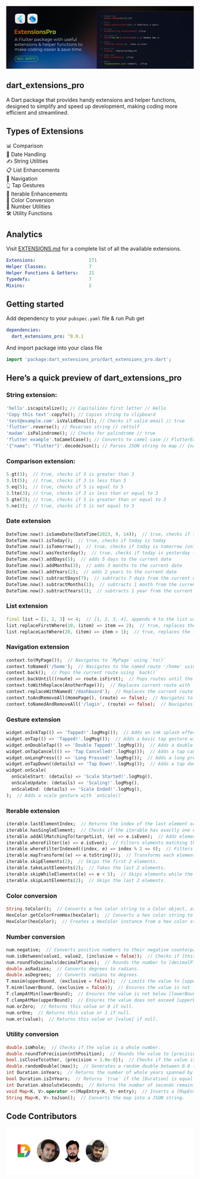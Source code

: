 <img src="https://raw.githubusercontent.com/DevCodeSpace/dart_extensions_pro/main/assets/banner1.png"/>

## dart_extensions_pro

A Dart package that provides handy extensions and helper functions, designed to simplify and speed up development, making coding more efficient and streamlined.

## Types of Extensions

📊 Comparison <br>
📅 Date Handling <br>
✍️ String Utilities <br>
📋 List Enhancements <br>
🧭 Navigation <br>
👆 Tap Gestures <br>
🔁 Iterable Enhancements <br>
🎨 Color Conversion <br>
🔢 Number Utilities <br>
🛠️ Utility Functions

## Analytics
Visit [EXTENSIONS.md](https://github.com/DevCodeSpace/dart_extensions_pro/blob/main/DOC_EXTENSION.md) for a complete list of all the available extensions.

```yaml  
Extensions:                    271
Helper Classes:                7
Helper Functions & Getters:    21
Typedefs:                      7
Mixins:                        2
```

## Getting started

Add dependency to your `pubspec.yaml` file & run Pub get

```yaml
dependencies:
  dart_extensions_pro: ^0.0.1
```
And import package into your class file

```dart
import 'package:dart_extensions_pro/dart_extensions_pro.dart';
```

## Here’s a quick preview of dart_extensions_pro
### String extension:

```dart
'hello'.iscapitalize(); // Capitalizes first letter // Hello
'Copy this text'.copyTo(); // Copies string to clipboard
'test@example.com'.isValidEmail(); // Checks if valid email // true
'flutter'.reverse(); // Reverses string // rettulf
'madam'.isPalindrome(); // Checks for palindrome // true
'flutter example'.toCamelCase(); // Converts to camel case // FlutterExample
'{"name": "Flutter"}'.decodeJson(); // Parses JSON string to map // {name: Flutter}
```

### Comparison extension:

```dart
5.gt(3);  // true, checks if 5 is greater than 3
3.lt(5);  // true, checks if 3 is less than 5
5.eq(5);  // true, checks if 5 is equal to 5
3.lte(3); // true, checks if 3 is less than or equal to 3
5.gte(3); // true, checks if 5 is greater than or equal to 3
5.ne(3);  // true, checks if 5 is not equal to 3
```

### Date extension

```dart
DateTime.now().isSameDate(DateTime(2023, 9, 14));  // true, checks if today matches the provided date
DateTime.now().isToday();  // true, checks if today is today
DateTime.now().isTomorrow();  // true, checks if today is tomorrow (unlikely)
DateTime.now().wasYesterday();  // true, checks if today is yesterday (false)
DateTime.now().addDays(5);  // adds 5 days to the current date
DateTime.now().addMonths(3);  // adds 3 months to the current date
DateTime.now().addYears(2);  // adds 2 years to the current date
DateTime.now().subtractDays(7);  // subtracts 7 days from the current date
DateTime.now().subtractMonths(1);  // subtracts 1 month from the current date
DateTime.now().subtractYears(1);  // subtracts 1 year from the current date
```

### List extension

```dart  
final list = [1, 2, 3] << 4;  // [1, 2, 3, 4], appends 4 to the list using the `<<` operator
list.replaceFirstWhere(10, (item) => item == 2);  // true, replaces the first occurrence of 2 with 10
list.replaceLastWhere(20, (item) => item > 1);  // true, replaces the last item greater than 1 with 20
```

### Navigation extension

```dart
context.to(MyPage());  // Navigates to `MyPage` using `to()`
context.toNamed('/home');  // Navigates to the named route '/home' using `toNamed()`
context.back();  // Pops the current route using `back()`
context.backUntil((route) => route.isFirst);  // Pops routes until the first one using `backUntil()`
context.toWithReplace(AnotherPage());  // Replaces current route with `AnotherPage` using `toWithReplace()`
context.replaceWithNamed('/dashboard');  // Replaces the current route with named route '/dashboard' using `replaceWithNamed()`
context.toAndRemoveAll(HomePage(), (route) => false);  // Navigates to `HomePage` and removes all previous routes using `toAndRemoveAll()`
context.toNamedAndRemoveAll('/login', (route) => false);  // Navigates to named route '/login' and removes all previous routes using `toNamedAndRemoveAll()`
``` 

### Gesture extension

```dart
widget.onInkTap(() => 'Tapped!'.logMsg());  // Adds an ink splash effect with `onInkTap()`
widget.onTap(() => 'Tapped!'.logMsg());  // Adds a basic tap gesture with `onTap()`
widget.onDoubleTap(() => 'Double Tapped!'.logMsg());  // Adds a double-tap gesture with `onDoubleTap()`
widget.onTapCancel(() => 'Tap Cancelled!'.logMsg());  // Adds a tap cancel gesture with `onTapCancel()`
widget.onLongPress(() => 'Long Pressed!'.logMsg());  // Adds a long press gesture with `onLongPress()`
widget.onTapDown((details) => 'Tap Down!'.logMsg());  // Adds a tap down gesture with `onTapDown()`
widget.onScale(
  onScaleStart: (details) => 'Scale Started!'.logMsg(),
  onScaleUpdate: (details) => 'Scaling!'.logMsg(),
  onScaleEnd: (details) => 'Scale Ended!'.logMsg(),
);  // Adds a scale gesture with `onScale()`
``` 

### Iterable extension

```dart
iterable.lastElementIndex;  // Returns the index of the last element or -1 if empty.
iterable.hasSingleElement;  // Checks if the iterable has exactly one element.
iterable.addAllMatchingTo(targetList, (e) => e.isEven);  // Adds elements matching the predicate to the target list.
iterable.whereFilter((e) => e.isEven);  // Filters elements matching the predicate.
iterable.whereFilterIndexed((index, e) => index % 2 == 0);  // Filters elements with their index.
iterable.mapTransform((e) => e.toString());  // Transforms each element and maps to a new iterable.
iterable.skipElements(2);  // Skips the first 2 elements.
iterable.takeLastElements(2);  // Takes the last 2 elements.
iterable.skipWhileElements((e) => e < 5);  // Skips elements while the predicate is true.
iterable.skipLastElements(2);  // Skips the last 2 elements.
``` 

### Color conversion

```dart
String.toColor();  // Converts a hex color string to a Color object, assuming full opacity.
HexColor.getColorFromHex(hexColor);  // Converts a hex color string to an integer color value, adding alpha if missing.
HexColor(hexColor);  // Creates a HexColor instance from a hex color string.
``` 

### Number conversion

```dart
num.negative;  // Converts positive numbers to their negative counterparts.
num.isBetween(value1, value2, {inclusive = false});  // Checks if [this] is between [value1] and [value2], inclusive if [inclusive] is true.
num.roundToDecimals(decimalPlaces);  // Rounds the number to [decimalPlaces] decimal places.
double.asRadians;  // Converts degrees to radians.
double.asDegrees;  // Converts radians to degrees.
T.maxim(upperBound, {exclusive = false});  // Limits the value to [upperBound], exclusive if [exclusive] is true.
T.minm(lowerBound, {exclusive = false});  // Ensures the value is not less than [lowerBound], exclusive if [exclusive] is true.
T.clampAtMin(lowerBound);  // Ensures the value is not below [lowerBound].
T.clampAtMax(upperBound);  // Ensures the value does not exceed [upperBound].
num.orZero;  // Returns this value or 0 if null.
num.orOne;  // Returns this value or 1 if null.
num.or(value);  // Returns this value or [value] if null.
```

### Utility conversion

```dart
double.isWhole;  // Checks if the value is a whole number.
double.roundToPrecision(nthPosition);  // Rounds the value to [precision] decimal places.
bool.isCloseTo(other, {precision = 1.0e-8});  // Checks if the value is close to [other] within [precision].
double.randomDouble({max});  // Generates a random double between 0.0 (inclusive) and 1.0 (exclusive).
int Duration.inYears;  // Returns the number of whole years spanned by this [Duration].
bool Duration.isInYears;  // Returns `true` if the [Duration] is equal to or longer than one year.
int Duration.absoluteSeconds;  // Returns the number of seconds remaining after accounting for whole minutes.
void Map<K, V>.operator <<(MapEntry<K, V> entry);  // Inserts a [MapEntry] into the map using the `<<` operator.
String Map<K, V>.toJson();  // Converts the map into a JSON string.
```

## Code Contributors

[![](https://raw.githubusercontent.com/DevCodeSpace/dart_extensions_pro/main/assets/contributors.png)](https://github.com/DevCodeSpace/dart_extensions_pro/graphs/contributors)